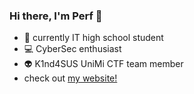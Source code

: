 ### Hi there, I'm Perf 👋

- 🌱 currently IT high school student
- 💻 CyberSec enthusiast
- 👽 K1nd4SUS UniMi CTF team member
- check out [my website!](https://mattiaperfumo.it)
<!--
**mperf/mperf** is a ✨ _special_ ✨ repository because its `README.md` (this file) appears on your GitHub profile.

Here are some ideas to get you started:

- 🌱 currently IT high school student
- 👯 I’m looking to collaborate on ...
- 🤔 I’m looking for help with ...
- 💬 Ask me about ...
- 📫 How to reach me: ...
- 😄 Pronouns: ...
- ⚡ Fun fact: ...
-->
